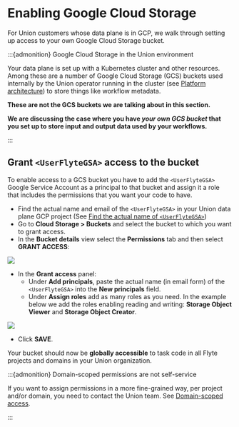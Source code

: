 # Enabling Google Cloud Storage

For Union customers whose data plane is in GCP, we walk through setting up access to your own Google Cloud Storage bucket.

:::{admonition} Google Cloud Storage in the Union environment

Your data plane is set up with a Kubernetes cluster and other resources.
Among these are a number of Google Cloud Storage (GCS) buckets used internally by the Union operator running in the cluster (see [Platform architecture](/platform-architecture)) to store things like workflow metadata.

**These are not the GCS buckets we are talking about in this section.**

**We are discussing the case where you have **_**your own GCS bucket**_** that you set up to store input and output data used by your workflows.**

:::

## Grant `<UserFlyteGSA>` access to the bucket

To enable access to a GCS bucket you have to add the `<UserFlyteGSA>` Google Service Account as a principal to that bucket and assign it a role that includes the permissions that you want your code to have.

* Find the actual name and email of the `<UserFlyteGSA>` in your Union data plane GCP project (See [Find the actual name of `<UserFlyteGSA>`](./index.md#find-the-actual-name-of-userflytegsa))
* Go to **Cloud Storage > Buckets** and select the bucket to which you want to grant access.
* In the **Bucket details** view select the **Permissions** tab and then select **GRANT ACCESS**:

![](/_static/images/bucket-details.png)

* In the **Grant access** panel:
  * Under **Add principals**, paste the actual name (in email form) of the `<UserFlyteGSA>` into the **New principals** field.
  * Under **Assign roles** add as many roles as you need.
  In the example below we add the roles enabling reading and writing: **Storage Object Viewer** and **Storage Object Creator**.

![](/_static/images/grant-access-to-bucket.png)

* Click **SAVE**.

Your bucket should now be **globally accessible** to task code in all Flyte projects and domains in your Union organization.

:::{admonition} Domain-scoped permissions are not self-service

If you want to assign permissions in a more fine-grained way, per project and/or domain, you need to contact the Union team.
See [Domain-scoped access](./index.md#domain-scoped-access).

:::
